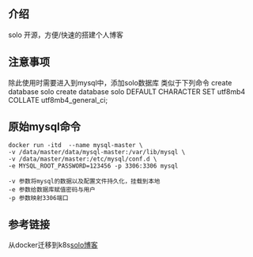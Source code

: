 ## 介绍
solo 开源，方便/快速的搭建个人博客

## 注意事项
除此使用时需要进入到mysql中，添加solo数据库 类似于下列命令
create database solo
create database solo DEFAULT CHARACTER SET utf8mb4 COLLATE utf8mb4_general_ci;

## 原始mysql命令
```
docker run -itd  --name mysql-master \
-v /data/master/data/mysql-master:/var/lib/mysql \
-v /data/master/master:/etc/mysql/conf.d \
-e MYSQL_ROOT_PASSWORD=123456 -p 3306:3306 mysql
```

```
-v 参数将mysql的数据以及配置文件持久化，挂载到本地
-e 参数给数据库赋值密码与用户
-p 参数映射3306端口
```

## 参考链接
从docker迁移到k8s[solo博客](https://huaweicloud.csdn.net/63310f9cd3efff3090b50c87.html?spm=1001.2101.3001.6650.1&utm_medium=distribute.pc_relevant.none-task-blog-2%7Edefault%7ECTRLIST%7Eactivity-1-122017149-blog-128852169.235%5Ev27%5Epc_relevant_default&depth_1-utm_source=distribute.pc_relevant.none-task-blog-2%7Edefault%7ECTRLIST%7Eactivity-1-122017149-blog-128852169.235%5Ev27%5Epc_relevant_default&utm_relevant_index=2#devmenu8)